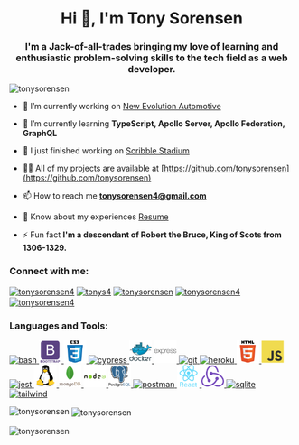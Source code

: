 <h1 align="center">Hi 👋, I'm Tony Sorensen</h1>
<h3 align="center">I'm a Jack-of-all-trades bringing my love of learning and enthusiastic problem-solving skills to the tech field as a web developer.</h3>

<p align="left"> <img src="https://komarev.com/ghpvc/?username=tonysorensen&label=Profile%20views&color=0e75b6&style=flat" alt="tonysorensen" /> </p>

- 🔭 I’m currently working on [New Evolution Automotive](https://github.com/tonysorensen/backend_pae)

- 🌱 I’m currently learning **TypeScript, Apollo Server, Apollo Federation, GraphQL**

- 👯 I just finished working on [Scribble Stadium](https://github.com/tonysorensen/scribble-stadium-be/tree/main)

- 👨‍💻 All of my projects are available at [https://github.com/tonysorensen](https://github.com/tonysorensen)

- 📫 How to reach me **tonysorensen4@gmail.com**

- 📄 Know about my experiences [Resume](https://docs.google.com/document/d/1yI2SYTZbyKDpBwZlVWDCe-UhCHOLt06raxORjZ2VxuE/edit?usp=sharing)

- ⚡ Fun fact **I'm a descendant of Robert the Bruce, King of Scots from 1306-1329.**

<h3 align="left">Connect with me:</h3>
<p align="left">
<a href="https://codepen.io/tonysorensen4" target="blank"><img align="center" src="https://raw.githubusercontent.com/rahuldkjain/github-profile-readme-generator/master/src/images/icons/Social/codepen.svg" alt="tonysorensen4" height="30" width="40" /></a>
<a href="https://linkedin.com/in/tonys4" target="blank"><img align="center" src="https://raw.githubusercontent.com/rahuldkjain/github-profile-readme-generator/master/src/images/icons/Social/linked-in-alt.svg" alt="tonys4" height="30" width="40" /></a>
<a href="https://codesandbox.com/tonysorensen" target="blank"><img align="center" src="https://cdn.jsdelivr.net/npm/simple-icons@3.0.1/icons/codesandbox.svg" alt="tonysorensen" height="30" width="40" /></a>
<a href="https://fb.com/tonysorensen4" target="blank"><img align="center" src="https://raw.githubusercontent.com/rahuldkjain/github-profile-readme-generator/master/src/images/icons/Social/facebook.svg" alt="tonysorensen4" height="30" width="40" /></a>
<a href="https://instagram.com/tonysorensen4" target="blank"><img align="center" src="https://raw.githubusercontent.com/rahuldkjain/github-profile-readme-generator/master/src/images/icons/Social/instagram.svg" alt="tonysorensen4" height="30" width="40" /></a>
</p>

<h3 align="left">Languages and Tools:</h3>
<p align="left"> <a href="https://www.gnu.org/software/bash/" target="_blank"> <img src="https://www.vectorlogo.zone/logos/gnu_bash/gnu_bash-icon.svg" alt="bash" width="40" height="40"/> </a> <a href="https://getbootstrap.com" target="_blank"> <img src="https://raw.githubusercontent.com/devicons/devicon/master/icons/bootstrap/bootstrap-plain-wordmark.svg" alt="bootstrap" width="40" height="40"/> </a> <a href="https://www.w3schools.com/css/" target="_blank"> <img src="https://raw.githubusercontent.com/devicons/devicon/master/icons/css3/css3-original-wordmark.svg" alt="css3" width="40" height="40"/> </a> <a href="https://www.cypress.io" target="_blank"> <img src="https://raw.githubusercontent.com/simple-icons/simple-icons/6e46ec1fc23b60c8fd0d2f2ff46db82e16dbd75f/icons/cypress.svg" alt="cypress" width="40" height="40"/> </a> <a href="https://www.docker.com/" target="_blank"> <img src="https://raw.githubusercontent.com/devicons/devicon/master/icons/docker/docker-original-wordmark.svg" alt="docker" width="40" height="40"/> </a> <a href="https://expressjs.com" target="_blank"> <img src="https://raw.githubusercontent.com/devicons/devicon/master/icons/express/express-original-wordmark.svg" alt="express" width="40" height="40"/> </a> <a href="https://git-scm.com/" target="_blank"> <img src="https://www.vectorlogo.zone/logos/git-scm/git-scm-icon.svg" alt="git" width="40" height="40"/> </a> <a href="https://heroku.com" target="_blank"> <img src="https://www.vectorlogo.zone/logos/heroku/heroku-icon.svg" alt="heroku" width="40" height="40"/> </a> <a href="https://www.w3.org/html/" target="_blank"> <img src="https://raw.githubusercontent.com/devicons/devicon/master/icons/html5/html5-original-wordmark.svg" alt="html5" width="40" height="40"/> </a> <a href="https://developer.mozilla.org/en-US/docs/Web/JavaScript" target="_blank"> <img src="https://raw.githubusercontent.com/devicons/devicon/master/icons/javascript/javascript-original.svg" alt="javascript" width="40" height="40"/> </a> <a href="https://jestjs.io" target="_blank"> <img src="https://www.vectorlogo.zone/logos/jestjsio/jestjsio-icon.svg" alt="jest" width="40" height="40"/> </a> <a href="https://www.linux.org/" target="_blank"> <img src="https://raw.githubusercontent.com/devicons/devicon/master/icons/linux/linux-original.svg" alt="linux" width="40" height="40"/> </a> <a href="https://www.mongodb.com/" target="_blank"> <img src="https://raw.githubusercontent.com/devicons/devicon/master/icons/mongodb/mongodb-original-wordmark.svg" alt="mongodb" width="40" height="40"/> </a> <a href="https://nodejs.org" target="_blank"> <img src="https://raw.githubusercontent.com/devicons/devicon/master/icons/nodejs/nodejs-original-wordmark.svg" alt="nodejs" width="40" height="40"/> </a> <a href="https://www.postgresql.org" target="_blank"> <img src="https://raw.githubusercontent.com/devicons/devicon/master/icons/postgresql/postgresql-original-wordmark.svg" alt="postgresql" width="40" height="40"/> </a> <a href="https://postman.com" target="_blank"> <img src="https://www.vectorlogo.zone/logos/getpostman/getpostman-icon.svg" alt="postman" width="40" height="40"/> </a> <a href="https://reactjs.org/" target="_blank"> <img src="https://raw.githubusercontent.com/devicons/devicon/master/icons/react/react-original-wordmark.svg" alt="react" width="40" height="40"/> </a> <a href="https://redux.js.org" target="_blank"> <img src="https://raw.githubusercontent.com/devicons/devicon/master/icons/redux/redux-original.svg" alt="redux" width="40" height="40"/> </a> <a href="https://www.sqlite.org/" target="_blank"> <img src="https://www.vectorlogo.zone/logos/sqlite/sqlite-icon.svg" alt="sqlite" width="40" height="40"/> </a> <a href="https://tailwindcss.com/" target="_blank"> <img src="https://www.vectorlogo.zone/logos/tailwindcss/tailwindcss-icon.svg" alt="tailwind" width="40" height="40"/> </a> </p>

<p><img align="left" src="https://github-readme-stats.vercel.app/api/top-langs?username=tonysorensen&show_icons=true&locale=en&layout=compact" alt="tonysorensen" /></p>

<p>&nbsp;<img align="center" src="https://github-readme-stats.vercel.app/api?username=tonysorensen&show_icons=true&locale=en" alt="tonysorensen" /></p>

<p><img align="center" src="https://github-readme-streak-stats.herokuapp.com/?user=tonysorensen&" alt="tonysorensen" /></p>
